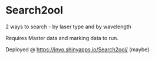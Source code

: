 # Search2ool
2 ways to search - by laser type and by wavelength

Requires Master data and marking data to run.

Deployed @ https://invo.shinyapps.io/Search2ool/ (maybe)
